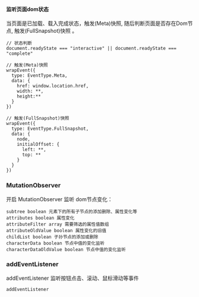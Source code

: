#### 监听页面dom状态
当页面是已加载、载入完成状态，触发(Meta)快照, 随后判断页面是否存在Dom节点, 触发(FullSnapshot)快照 。
```
// 状态判断
document.readyState === "interactive" || document.readyState === "complete"

// 触发(Meta)快照
wrapEvent({
  type: EventType.Meta,
  data: {
    href: window.location.href,
    width: **,
    height:**
  }
})

// 触发(FullSnapshot)快照
wrapEvent({
  type: EventType.FullSnapshot,
  data: {
    node,
    initialOffset: {
      left: **,
      top: **
    }
  }
})

```

### MutationObserver 

开启 MutationObserver 监听 dom节点变化：

```
subtree boolean 元素下的所有子节点的添加删除、属性变化等
attributes boolean 属性变化
attributeFilter array 需要筛选的属性值数组
attributeOldValue boolean 属性变化的旧值
childList boolean 子孙节点的添加或删除
characterData boolean 节点中值的变化监听
characterDataOldValue boolean 节点中值的变化监听

```

### addEventListener
addEventListener 监听按钮点击、滚动、鼠标滑动等事件
```
addEventListener
```


